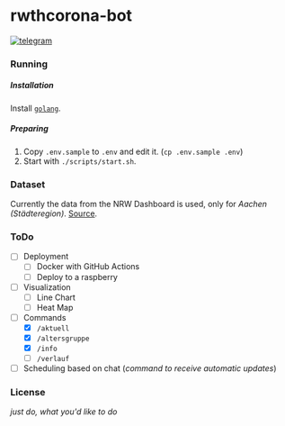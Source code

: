 # rwthcorona-bot

[![telegram](https://img.shields.io/badge/Telegram-%40RWTHcorona__bot-blue?style=social&logo=telegram)](https://t.me/RWTHcorona_bot)

### Running

##### Installation

Install [`golang`](https://golang.org/).

##### Preparing

1. Copy `.env.sample` to `.env` and edit it. (`cp .env.sample .env`)
2. Start with `./scripts/start.sh`.

### Dataset

Currently the data from the NRW Dashboard is used, only for _Aachen (Städteregion)_. [Source](https://www.lzg.nrw.de/covid19/covid19_mags.html).

### ToDo

- [ ] Deployment
    - [ ] Docker with GitHub Actions
    - [ ] Deploy to a raspberry
- [ ] Visualization
    - [ ] Line Chart
    - [ ] Heat Map
- [ ] Commands
    - [x] `/aktuell`
    - [x] `/altersgruppe`
    - [x] `/info`
    - [ ] `/verlauf`
- [ ] Scheduling based on chat (_command to receive automatic updates_)

### License

_just do, what you'd like to do_
